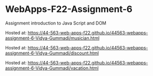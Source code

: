 # WebApps-F22-Assignment-6
Assignment introduction to Java Script and DOM

Hosted at: https://44-563-web-apps-f22.github.io/44563-webapps-assignment-6-Vidya-Gummadi/musician.html

Hosted at: https://44-563-web-apps-f22.github.io/44563-webapps-assignment-6-Vidya-Gummadi/discount.html

Hosted at: https://44-563-web-apps-f22.github.io/44563-webapps-assignment-6-Vidya-Gummadi/vacation.html
